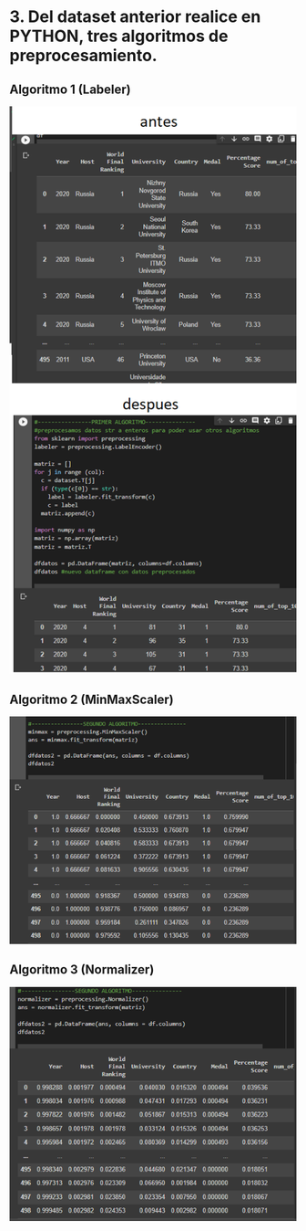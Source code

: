 # 3. Del dataset anterior realice en PYTHON, tres algoritmos de preprocesamiento.

## Algoritmo 1 (Labeler)
![labeler](algo1.png)

## Algoritmo 2 (MinMaxScaler)
![labeler](algo2.png)

## Algoritmo 3 (Normalizer)
![labeler](algo3.png)


